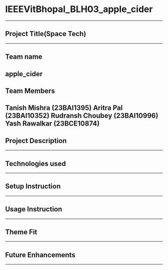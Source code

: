 # IEEEVitBhopal_BLH03_apple_cider
---
## Project Title(Space Tech)
---
## Team name 
apple_cider
---
## Team Members
Tanish Mishra (23BAI1395)
Aritra Pal (23BAI10352)
Rudransh Choubey (23BAI10996)
Yash Rawalkar (23BCE10874)
---
## Project Description
---
## Technologies used
---
## Setup Instruction
---
## Usage Instruction
---
## Theme Fit
---
## Future Enhancements
---
